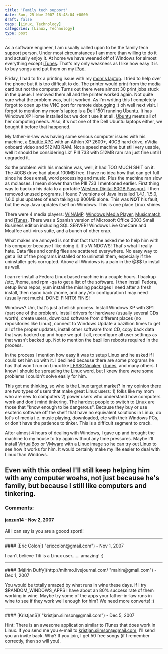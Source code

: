 ```yaml
---
title: 'Family tech support'
date: Sun, 25 Nov 2007 18:48:04 +0000
draft: false
tags: [Linux, Technology]
categories: [Linux, Technology]
type: post
---
```


As a software engineer, I am usually called upon to be the family tech support person. Under most circumstances I am more than willing to do it and actually enjoy it. At home we have weened off of Windows for almost everything except [iTunes](http://www.apple.com/itunes/download/). That's my only weakness as I like how easy it is to buy songs and put them on my [iPod](http://www.apple.com/ipodclassic/).

Friday, I had to fix a printing issue with my [mom's laptop](http://zeusville.wordpress.com/2007/04/08/mom-going-linux/). I tried to help over the phone but it is too difficult to do. The printer would print from the media card but not the computer. Turns out there were almost 30 print jobs stuck in the queue. I removed them all and the printer worked again. Not quite sure what the problem was, but it worked. As I'm writing this I completely forgot to open up the VNC port for remote debugging :( oh well next visit. I forgot to mention my mom's laptop is a Dell 1501 running [Ubuntu](http://www.ubuntu.com/). It has Windows XP Home installed but we don't use it at all. [Ubuntu](http://www.ubuntu.com/) meets all of her computing needs. Also, it's not one of the Dell Ubuntu laptops either, we bought it before that happened.

My father-in-law was having some serious computer issues with his machine, a [Shuttle XPC](http://us.shuttle.com/barebone/BareboneHome.html) with an Athlon XP 2600+, 40GB hard drive, nVidia onboard video and 512 MB RAM. Not a speed machine but still very usable, well it should be considering Liz' PIII 733 with 512MB ram ran just fine until I upgraded it.

So the problem with his machine was, well, it had TOO MUCH SHIT on it. The 40GB drive had about 100MB free. I have no idea how that can get full since he does email, word processing and music. Plus the machine ran slow as molasses. I mean slower than the PIII 733 I mentioned earlier. First thing was to backup his data to a portable [Western Digital 80GB Passport](http://www.wdc.com/en/products/products.asp?driveid=259&language=en). I then removed unused programs. I found 7 versions of Java installed 1.4.1, 1.5.0, 1.6.0 plus updates of each taking up 800MB alone. This was **NOT** his fault, but the way Java updates itself on Windows. This is one place Linux shines.

There were 4 media players: [WINAMP](http://www.winamp.com/), [Windows Media Player](http://www.microsoft.com/windows/windowsmedia/player/10/default.aspx), [Musicmatch](http://www.musicmatch.com/), and [iTunes](http://www.apple.com/itunes/). There was a Spanish version of Microsoft Office 2003 Small Business edition including SQL SERVER! Windows Live OneCare and Mcaffee anti-virus suite, and a bunch of other crap.

What makes me annoyed is not that fact that he asked me to help him with his computer because I like doing it. It's WINDOWS! That's what I really hate. Data files and config files are scattered everywhere. No easy way to get a list of the programs installed or to uninstall them, especially if the uninstaller gets corrupted. Above all Windows is a pain in the @$$ to install as well.

I can re-install a Fedora Linux based machine in a couple hours. I backup /etc, /home, and rpm -qa to get a list of the software. I then install Fedora, setup livna repos, yum install the missing packages I need after a fresh install, then rsync back /home, and any /etc configuration I may need (usually not much). DONE! FINITO! FINIS!

Windows? Um, that's just a hellish process. Install Windows XP with SP1 (part one of the problem). Install drivers for hardware (usually several CDs worth), create users, download software from different places (no repositories like Linux), connect to Windows Update a bazillion times to get all of the proper updates, install other software from CD, copy back data that was backed up and hope we got it all, reconfigure all user settings as that wasn't backed up. Not to mention the bazillion reboots required in the process.

In the process I mention how easy it was to setup Linux and he asked if I could set him up with it. I declined because there are some programs he has that won't run on Linux like [LESSONmaker](http://www.lessonmaker8.com/), [iTunes](http://www.apple.com/itunes/), and many others. I know I should be spreading the Linux word, but I knew there were some problems I couldn't solve easily for him.

This got me thinking, so who is the Linux target market? In my opinion there are two types of users that make great Linux users: 1) folks like my mom who are new to computers 2) power users who understand how computers work and don't mind tinkering. The hardest people to switch to Linux are those that "know enough to be dangerous". Because they buy or use esoteric software off the shelf that have no equivalent solutions in Linux, do lot's of media i.e. music playing, downloaded, etc with their Windows PCs, or don't have the patience to tinker. This is a difficult segment to crack.

After almost 4 hours of dealing with Windows, I gave up and brought the machine to my house to try again without any time pressures. Maybe I'll install [VirtualBox](http://www.virtualbox.org/) or [VMware](http://www.vmware.com/products/) with a Linux image so he can try out Linux to see how it works for him. It would certainly make my life easier to deal with Linux than Windows.

Even with this ordeal I'll still keep helping him with any computer woahs, not just because he's family, but because I still like computers and tinkering.
---
### Comments:
#### [jaxzun14](http://jaxzun14.wordpress.com/ "jacquie.moreno@gmail.com") - <time datetime="2007-11-27 00:31:33">Nov 2, 2007</time>

All I can say is you are a goood sport!!
<hr />
#### [Eric Colon]( "ericcolon@gmail.com") - <time datetime="2007-11-26 21:22:44">Nov 1, 2007</time>

I can't believe Titi is a Linux user...... amazing! :)
<hr />
#### [Máirín Duffy](http://mihmo.livejournal.com/ "mairin@gmail.com") - <time datetime="2007-12-03 14:56:33">Dec 1, 2007</time>

You would be totally amazed by what runs in wine these days. If I try $RANDOM\_WINDOWS\_APPS I have about an 80% success rate of them working in wine. Maybe try some of the apps your father-in-law runs in wine to see if they work well enough for him? We need more converts! :)
<hr />
#### [KristjanS]( "kristjan.siimson@gmail.com") - <time datetime="2007-12-07 15:58:53">Dec 5, 2007</time>

Hint: There is an awesome application similar to iTunes that does work in Linux. If you send me you e-mail to kristjan.siimson@gmail.com, I'll send you an invite back. Why? If you join, I get 50 free songs (if I remember correctly, then so will you).
<hr />
